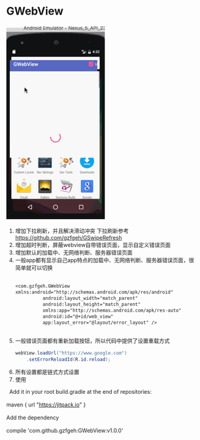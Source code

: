 # GWebView


###            ![](/screen/webview.gif) <br>

1. 增加下拉刷新，并且解决滑动冲突 下拉刷新参考  https://github.com/gzfgeh/GSwipeRefresh 
2. 增加超时判断，屏蔽webview自带错误页面，显示自定义错误页面
3. 增加默认的加载中、无网络判断、服务器错误页面
4. 一般app都有显示自己app特点的加载中、无网络判断、服务器错误页面，很简单就可以切换 <br>
    ```
    
    <com.gzfgeh.GWebView xmlns:android="http://schemas.android.com/apk/res/android"
              android:layout_width="match_parent"
              android:layout_height="match_parent"
              xmlns:app="http://schemas.android.com/apk/res-auto"
              android:id="@+id/web_view"
              app:layout_error="@layout/error_layout" />
	      
    ```
5. 一般错误页面都有重新加载按钮，所以代码中提供了设置重载方式
    ```java
    webView.loadUrl("https://www.google.com")
        .setErrorReloadId(R.id.reload);
    ```
6. 所有设置都是链式方式设置
7. 使用

    Add it in your root build.gradle at the end of repositories: <br>  
        maven { url "https://jitpack.io" } <br>  
    Add the dependency  <br>  
	    compile 'com.github.gzfgeh:GWebView:v1.0.0' 
